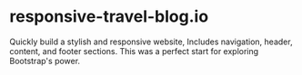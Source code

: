 # responsive-travel-blog.io
Quickly build a stylish and responsive website, Includes navigation, header, content, and footer sections. This was a perfect start for exploring Bootstrap's power.
